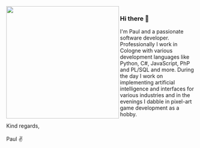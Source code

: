 <img align="left" src="https://pbs.twimg.com/profile_images/1382024021672390660/RrtbTdi5_400x400.jpg" width=300/>

### Hi there 👋
I'm Paul and a passionate software developer. Professionally I work in Cologne with various development languages like Python, C#, JavaScript, PhP and PL/SQL and more. During the day I work on implementing artificial intelligence and interfaces for various industries and in the evenings I dabble in pixel-art game development as a hobby.

Kind regards,
<br><br>
Paul ✌️

